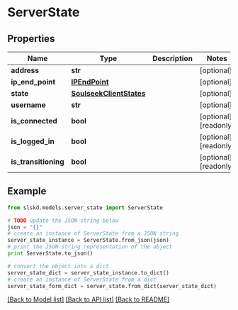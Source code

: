 # ServerState


## Properties
Name | Type | Description | Notes
------------ | ------------- | ------------- | -------------
**address** | **str** |  | [optional]
**ip_end_point** | [**IPEndPoint**](IPEndPoint.md) |  | [optional]
**state** | [**SoulseekClientStates**](SoulseekClientStates.md) |  | [optional]
**username** | **str** |  | [optional]
**is_connected** | **bool** |  | [optional] [readonly]
**is_logged_in** | **bool** |  | [optional] [readonly]
**is_transitioning** | **bool** |  | [optional] [readonly]

## Example

```python
from slskd.models.server_state import ServerState

# TODO update the JSON string below
json = "{}"
# create an instance of ServerState from a JSON string
server_state_instance = ServerState.from_json(json)
# print the JSON string representation of the object
print ServerState.to_json()

# convert the object into a dict
server_state_dict = server_state_instance.to_dict()
# create an instance of ServerState from a dict
server_state_form_dict = server_state.from_dict(server_state_dict)
```
[[Back to Model list]](../README.md#documentation-for-models) [[Back to API list]](../README.md#documentation-for-api-endpoints) [[Back to README]](../README.md)
